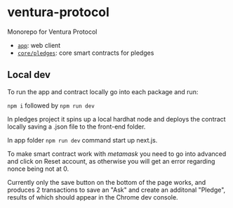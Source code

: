 # ventura-protocol
Monorepo for Ventura Protocol

- [`app`](./packages/app): web client
- [`core/pledges`](./packages/core/pledges): core smart contracts for pledges
## Local dev
To run the app and contract locally go into each package and run:

 `npm i` followed by `npm run dev`

In pledges project it spins up a local hardhat node and deploys the contract locally saving a .json file to the front-end folder.

In app folder `npm run dev` command start up next.js. 

To make smart contract work with *metamask* you need to go into advanced and click on Reset account, as otherwise you will get an error regarding nonce being not at 0.

Currently only the save button on the bottom of the page works, and produces 2 transactions to save an "Ask" and create an additonal "Pledge", results of which should appear in the Chrome dev console.